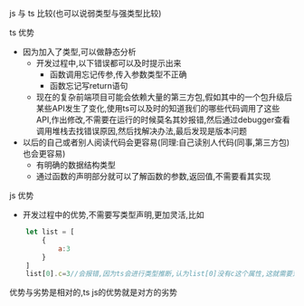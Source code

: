 js 与 ts 比较(也可以说弱类型与强类型比较)

ts 优势

* 因为加入了类型,可以做静态分析
    * 开发过程中,以下错误都可以及时提示出来
        * 函数调用忘记传参,传入参数类型不正确
        * 函数忘记写return语句
    * 现在的复杂前端项目可能会依赖大量的第三方包,假如其中的一个包升级后某些API发生了变化,使用ts可以及时的知道我们的哪些代码调用了这些API,作出修改,不需要在运行的时候莫名其妙报错,然后通过debugger查看调用堆栈去找错误原因,然后找解决办法,最后发现是版本问题
* 以后的自己或者别人阅读代码会更容易(同理:自己读别人代码(同事,第三方包)也会更容易)
    * 有明确的数据结构类型
    * 通过函数的声明部分就可以了解函数的参数,返回值,不需要看其实现
    
js 优势

* 开发过程中的优势,不需要写类型声明,更加灵活,比如
    
```js
    let list = [
        {
            a:3
        }
    ]
    list[0].c=3//会报错,因为ts会进行类型推断,认为list[0]没有c这个属性,这就需要对list进行类型声明,当对象嵌套层次深的时候会更加麻烦
```

优势与劣势是相对的,ts js的优势就是对方的劣势
    
        